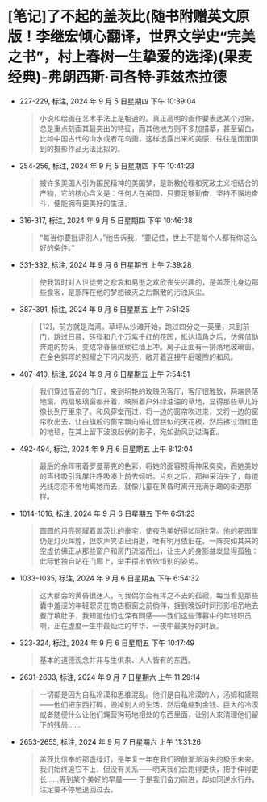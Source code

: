 # [笔记]了不起的盖茨比(随书附赠英文原版！李继宏倾心翻译，世界文学史“完美之书”，村上春树一生挚爱的选择)(果麦经典)-弗朗西斯·司各特·菲兹杰拉德


-   227-229, 标注, 2024 年 9 月 5 日星期四 下午 10:39:04

    > 小说和绘画在艺术手法上是相通的。真正高明的画作要表达某个对象，总是重点刻画其最突出的特征，而其他地方则不多加描摹，甚至留白，比如中国古代的山水或者花鸟画，这样透露出来的美感，往往是面面俱到的摄影作品无法比拟的。

-   254-256, 标注, 2024 年 9 月 5 日星期四 下午 10:41:23

    > 被许多美国人引为国民精神的美国梦，是新教伦理和宪政主义相结合的产物，它的核心含义是：任何人在美国，只要足够勤奋，坚持不懈地奋斗，便能拥有更美好的生活。

-   316-317, 标注, 2024 年 9 月 5 日星期四 下午 10:46:38

    > “每当你要批评别人，”他告诉我，“要记住，世上不是每个人都有你这么好的条件。”

-   331-332, 标注, 2024 年 9 月 6 日星期五 上午 7:39:28

    > 使我暂时对人世徒劳之悲哀和易逝之欢欣丧失兴趣的，是盖茨比身边那些食客，是那阵在他的梦想破灭之后飘散的污浊灰尘。

-   387-391, 标注, 2024 年 9 月 6 日星期五 上午 7:51:25

    > [12]，前方就是海湾。草坪从沙滩开始，跑过四分之一英里，来到前门，跳过日晷、砖径和几个万紫千红的花园，抵达墙角之后，仿佛借助奔跑的势头，变成常春藤继续往墙上冲。房子正面有一排落地玻璃窗，在金色斜晖的照耀之下闪闪发亮，敞开着迎接午后暖煦的和风。

-   407-410, 标注, 2024 年 9 月 6 日星期五 上午 7:54:51

    > 我们穿过高高的门厅，来到明艳的玫瑰色客厅，客厅很雅致，两端是落地窗。两扇玻璃窗都开着，映照着户外绿油油的草地，显得那些草儿好像长到厅里来了。和风穿堂而过，将一边的窗帘吹进来，又将一边的窗帘吹出去，让白旗般的窗帘飘向婚礼蛋糕似的天花板，然后拂过酒红色的地毯，在其上留下波浪起伏的影子，宛如劲风刮过海面。

-   492-494, 标注, 2024 年 9 月 6 日星期五 上午 8:12:04

    > 最后的余晖带着罗曼蒂克的色彩，将她的面容照得神采奕奕，而她美妙的声线吸引我屏住呼吸凑上前去倾听。片刻之后，那神采消失了，每道光线恋恋不舍地离她而去，就像儿童在黄昏时离开充满乐趣的街道那样。

-   1014-1016, 标注, 2024 年 9 月 6 日星期五 下午 6:51:23

    > 圆圆的月亮照耀着盖茨比的豪宅，使夜色美好得如同往常。他的花园里仍是灯火辉煌，但欢声笑语已消逝，唯有明月依旧在。一阵突如其来的空虚仿佛正从那些窗户和房门流溢而出，让主人的身影益发显得孤独：此际他独自站在门廊上，举手摆出依依惜别的姿势。

-   1033-1035, 标注, 2024 年 9 月 6 日星期五 下午 6:54:32

    > 这大都会的黄昏很迷人，可我偶尔会有挥之不去的孤寂，每当看见那些囊中羞涩的年轻职员在商店橱窗之前倘佯，捱到晚饭时间形影相吊地去餐厅填肚子，我知道他们也深有同感——我们这些薄暮中的年轻职员啊，正在虚度一生中最灿烂的年华、一夜中最美好的时辰。

-   323-324, 标注, 2024 年 9 月 6 日星期五 下午 10:17:49

    > 基本的道德观念并非与生俱来、人人皆有的东西。

-   2631-2633, 标注, 2024 年 9 月 7 日星期六 上午 11:29:14

    > 一切都是因为自私冷漠和思维混乱。他们是自私冷漠的人，汤姆和黛熙——他们把东西打碎，毁掉别人的生活，然后龟缩到金钱、巨大的冷漠或者随便什么让他们蝇营狗苟地相处的东西里面，让别人来清理他们留下的残局……

-   2653-2655, 标注, 2024 年 9 月 7 日星期六 上午 11:31:26

    > 盖茨比信奉的那盏绿灯，是年复一年在我们眼前渐渐消失的极乐未来。我们始终追它不上，但没有关系——明天我们会跑得更快，把手伸得更长……等到某个美好的早晨—— 于是我们奋力前进，却如同逆水行舟，注定要不停地退回过去。

